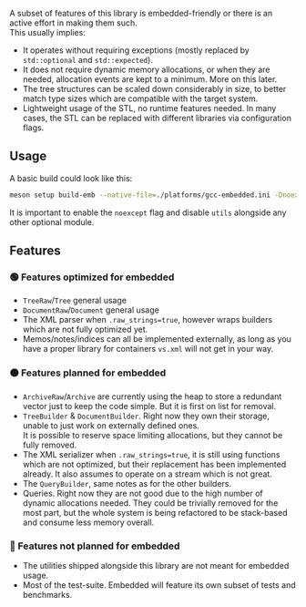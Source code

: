 A subset of features of this library is embedded-friendly or there is an active effort in making them such.  
This usually implies:

- It operates without requiring exceptions (mostly replaced by `std::optional` and `std::expected`).
- It does not require dynamic memory allocations, or when they are needed, allocation events are kept to a minimum. More on this later.
- The tree structures can be scaled down considerably in size, to better match type sizes which are compatible with the target system.
- Lightweight usage of the STL, no runtime features needed. In many cases, the STL can be replaced with different libraries via configuration flags.

## Usage

A basic build could look like this:

```bash
meson setup build-emb --native-file=./platforms/gcc-embedded.ini -Dnoexcept=true -Dutils=false
```

It is important to enable the `noexcept` flag and disable `utils` alongside any other optional module. 

## Features

### 🟢 Features optimized for embedded
- `TreeRaw`/`Tree` general usage
- `DocumentRaw`/`Document` general usage
- The XML parser when `.raw_strings=true`, however wraps builders which are not fully optimized yet.
- Memos/notes/indices can all be implemented externally, as long as you have a proper library for containers `vs.xml` will not get in your way.

### 🟠 Features planned for embedded
- `ArchiveRaw`/`Archive` are currently using the heap to store a redundant vector just to keep the code simple. But it is first on list for removal.
- `TreeBuilder` & `DocumentBuilder`. Right now they own their storage, unable to just work on externally defined ones.  
  It is possible to reserve space limiting allocations, but they cannot be fully removed.
- The XML serializer when `.raw_strings=true`, it is still using functions which are not optimized, but their replacement has been implemented already. It also assumes to operate on a stream which is not great.
- The `QueryBuilder`, same notes as for the other builders.
- Queries. Right now they are not good due to the high number of dynamic allocations needed. They could be trivially removed for the most part, but the whole system is being refactored to be stack-based and consume less memory overall.

### 🔴 Features not planned for embedded
- The utilities shipped alongside this library are not meant for embedded usage.
- Most of the test-suite. Embedded will feature its own subset of tests and benchmarks.